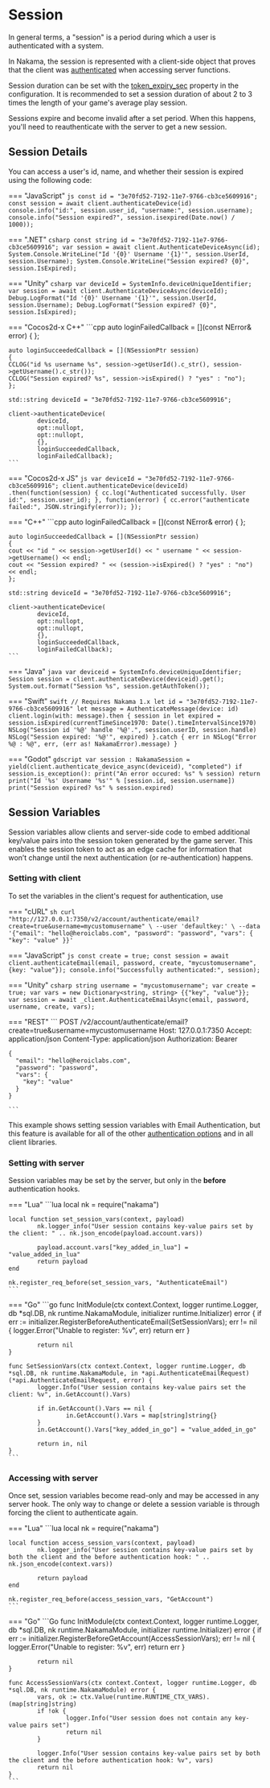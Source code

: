 # Session

In general terms, a "session" is a period during which a user is authenticated with a system.

In Nakama, the session is represented with a client-side object that proves that the client was [authenticated](/authentication) when accessing server functions.

Session duration can be set with the [token_expiry_sec](/install-configuration/#common-properties) property in the configuration. It is recommended to set a session duration of about 2 to 3 times the length of your game's average play session.

Sessions expire and become invalid after a set period. When this happens, you'll need to reauthenticate with the server to get a new session.

## Session Details

You can access a user's id, name, and whether their session is expired using the following code:

=== "JavaScript"
    ```js
    const id = "3e70fd52-7192-11e7-9766-cb3ce5609916";
    const session = await client.authenticateDevice(id)
    console.info("id:", session.user_id, "username:", session.username);
    console.info("Session expired?", session.isexpired(Date.now() / 1000));
    ```

=== ".NET"
    ```csharp
    const string id = "3e70fd52-7192-11e7-9766-cb3ce5609916";
    var session = await client.AuthenticateDeviceAsync(id);
    System.Console.WriteLine("Id '{0}' Username '{1}'", session.UserId, session.Username);
    System.Console.WriteLine("Session expired? {0}", session.IsExpired);
    ```

=== "Unity"
    ```csharp
    var deviceId = SystemInfo.deviceUniqueIdentifier;
    var session = await client.AuthenticateDeviceAsync(deviceId);
    Debug.LogFormat("Id '{0}' Username '{1}'", session.UserId, session.Username);
    Debug.LogFormat("Session expired? {0}", session.IsExpired);
    ```

=== "Cocos2d-x C++"
    ```cpp
    auto loginFailedCallback = [](const NError& error)
    {
    };

    auto loginSucceededCallback = [](NSessionPtr session)
    {
    CCLOG("id %s username %s", session->getUserId().c_str(), session->getUsername().c_str());
    CCLOG("Session expired? %s", session->isExpired() ? "yes" : "no");
    };

    std::string deviceId = "3e70fd52-7192-11e7-9766-cb3ce5609916";

    client->authenticateDevice(
            deviceId,
            opt::nullopt,
            opt::nullopt,
            {},
            loginSucceededCallback,
            loginFailedCallback);
    ```

=== "Cocos2d-x JS"
    ```js
    var deviceId = "3e70fd52-7192-11e7-9766-cb3ce5609916";
    client.authenticateDevice(deviceId)
    .then(function(session) {
            cc.log("Authenticated successfully. User id:", session.user_id);
        },
        function(error) {
            cc.error("authenticate failed:", JSON.stringify(error));
        });
    ```

=== "C++"
    ```cpp
    auto loginFailedCallback = [](const NError& error)
    {
    };

    auto loginSucceededCallback = [](NSessionPtr session)
    {
    cout << "id " << session->getUserId() << " username " << session->getUsername() << endl;
    cout << "Session expired? " << (session->isExpired() ? "yes" : "no") << endl;
    };

    std::string deviceId = "3e70fd52-7192-11e7-9766-cb3ce5609916";

    client->authenticateDevice(
            deviceId,
            opt::nullopt,
            opt::nullopt,
            {},
            loginSucceededCallback,
            loginFailedCallback);
    ```

=== "Java"
    ```java
    var deviceid = SystemInfo.deviceUniqueIdentifier;
    Session session = client.authenticateDevice(deviceid).get();
    System.out.format("Session %s", session.getAuthToken());
    ```

=== "Swift"
    ```swift
    // Requires Nakama 1.x
    let id = "3e70fd52-7192-11e7-9766-cb3ce5609916"
    let message = AuthenticateMessage(device: id)
    client.login(with: message).then { session in
        let expired = session.isExpired(currentTimeSince1970: Date().timeIntervalSince1970)
        NSLog("Session id '%@' handle '%@'.", session.userID, session.handle)
        NSLog("Session expired: '%@'", expired)
    }.catch { err in
        NSLog("Error %@ : %@", err, (err as! NakamaError).message)
    }
    ```

=== "Godot"
    ```gdscript
    var session : NakamaSession = yield(client.authenticate_device_async(deviceid), "completed")
    if session.is_exception():
        print("An error occured: %s" % session)
        return
        print("Id '%s' Username '%s'" % [session.id, session.username])
        print("Session expired? %s" % session.expired)
    ```

## Session Variables

Session variables allow clients and server-side code to embed additional key/value pairs into the session token generated by the game server. This enables the session token to act as an edge cache for information that won’t change until the next authentication (or re-authentication) happens.

### Setting with client

To set the variables in the client's request for authentication, use

=== "cURL"
    ```sh
    curl "http://127.0.0.1:7350/v2/account/authenticate/email?create=true&username=mycustomusername" \
    --user 'defaultkey:' \
    --data '{"email": "hello@heroiclabs.com", "password": "password", "vars": { "key": "value" }}'
    ```

=== "JavaScript"
    ```js
    const create = true;
    const session = await client.authenticateEmail(email, password, create, "mycustomusername", {key: "value"});
    console.info("Successfully authenticated:", session);
    ```

=== "Unity"
    ```csharp
    string username = "mycustomusername";
    var create = true;
    var vars = new Dictionary<string, string> {{"key", "value"}};
    var session = await _client.AuthenticateEmailAsync(email, password, username, create, vars);
    ```

=== "REST"
    ```
    POST /v2/account/authenticate/email?create=true&username=mycustomusername
    Host: 127.0.0.1:7350
    Accept: application/json
    Content-Type: application/json
    Authorization: Bearer <session token>

    {
      "email": "hello@heroiclabs.com",
      "password": "password",
      "vars": {
        "key": "value"
      }
    }

    ```

This example shows setting session variables with Email Authentication, but this feature is available for all of the other [authentication options](/authentication) and in all client libraries.

### Setting with server

Session variables may be set by the server, but only in the __before__ authentication hooks.

=== "Lua"
    ```lua
    local nk = require("nakama")

    local function set_session_vars(context, payload)
            nk.logger_info("User session contains key-value pairs set by the client: " .. nk.json_encode(payload.account.vars))

            payload.account.vars["key_added_in_lua"] = "value_added_in_lua"
            return payload
    end

    nk.register_req_before(set_session_vars, "AuthenticateEmail")
    ```

=== "Go"
    ```go
    func InitModule(ctx context.Context, logger runtime.Logger, db *sql.DB, nk runtime.NakamaModule, initializer runtime.Initializer) error {
            if err := initializer.RegisterBeforeAuthenticateEmail(SetSessionVars); err != nil {
                    logger.Error("Unable to register: %v", err)
                    return err
            }

            return nil
    }

    func SetSessionVars(ctx context.Context, logger runtime.Logger, db *sql.DB, nk runtime.NakamaModule, in *api.AuthenticateEmailRequest) (*api.AuthenticateEmailRequest, error) {
            logger.Info("User session contains key-value pairs set the client: %v", in.GetAccount().Vars)

            if in.GetAccount().Vars == nil {
                    in.GetAccount().Vars = map[string]string{}
            }
            in.GetAccount().Vars["key_added_in_go"] = "value_added_in_go"

            return in, nil
    }
    ```

### Accessing with server

Once set, session variables become read-only and may be accessed in any server hook. The only way to change or delete a session variable is through forcing the client to authenticate again.

=== "Lua"
    ```lua
    local nk = require("nakama")

    local function access_session_vars(context, payload)
            nk.logger_info("User session contains key-value pairs set by both the client and the before authentication hook: " .. nk.json_encode(context.vars))

            return payload
    end

    nk.register_req_before(access_session_vars, "GetAccount")
    ```

=== "Go"
    ```Go
    func InitModule(ctx context.Context, logger runtime.Logger, db *sql.DB, nk runtime.NakamaModule, initializer runtime.Initializer) error {
            if err := initializer.RegisterBeforeGetAccount(AccessSessionVars); err != nil {
                    logger.Error("Unable to register: %v", err)
                    return err
            }

            return nil
    }

    func AccessSessionVars(ctx context.Context, logger runtime.Logger, db *sql.DB, nk runtime.NakamaModule) error {
            vars, ok := ctx.Value(runtime.RUNTIME_CTX_VARS).(map[string]string)
            if !ok {
                    logger.Info("User session does not contain any key-value pairs set")
                    return nil
            }

            logger.Info("User session contains key-value pairs set by both the client and the before authentication hook: %v", vars)
            return nil
    }
    ```
